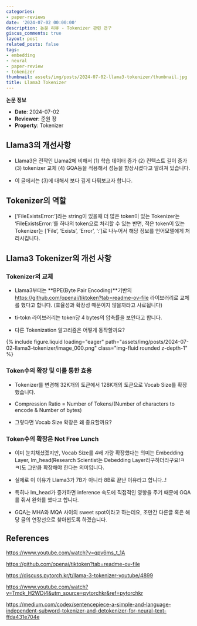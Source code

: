 ```yaml
---
categories:
- paper-reviews
date: '2024-07-02 00:00:00'
description: 논문 리뷰 - Tokenizer 관련 연구
giscus_comments: true
layout: post
related_posts: false
tags:
- embedding
- neural
- paper-review
- tokenizer
thumbnail: assets/img/posts/2024-07-02-llama3-tokenizer/thumbnail.jpg
title: Llama3 Tokenizer
---
```


**논문 정보**
- **Date**: 2024-07-02
- **Reviewer**: 준원 장
- **Property**: Tokenizer

## Llama3의 개선사항

- Llama3은 전작인 Llama2에 비해서 (1) 학습 데이터 증가 (2) 컨텍스트 길이 증가 (3) tokenizer 교체 (4) GQA등을 적용해서 성능을 향상시켰다고 알려져 있습니다.

- 이 글에서는 (3)에 대해서 보다 깊게 다뤄보고자 합니다.

## Tokenizer의 역할

- [’FileExistsError:’]라는 string이 있을때 더 많은 token이 있는 Tokenizer는 ‘FileExistsError:’를 하나의 token으로 처리할 수 있는 반면, 적은 token이 있는 Tokenizer는 [’File’, ‘Exists’, ‘Error’, ‘:’]로 나누어서 해당 정보를 언어모델에게 처리시킵니다.

## Llama3 Tokenizer의 개선 사항

### Tokenizer의 교체

- Llama3부터는 **BPE(Byte Pair Encoding)**기반의  https://github.com/openai/tiktoken?tab=readme-ov-file 라이브러리로 교체를 했다고 합니다. (효율성과 확장성 때문이지 않을까라고 사료됩니다)

- ti-tokn 라이브러리는 token당 4 bytes의 압축률을 보인다고 합니다.

- 다른 Tokenization 알고리즘은 어떻게 동작할까요?

{% include figure.liquid loading="eager" path="assets/img/posts/2024-07-02-llama3-tokenizer/image_000.png" class="img-fluid rounded z-depth-1" %}

### Token수의 확장 및 이를 통한 효용

- Tokenizer를 변경해 32K개의 토큰에서 128K개의 토큰으로 Vocab Size를 확장했습니다.

- Compression Ratio = Number of Tokens/(Number of characters to encode & Number of bytes)

- 그렇다면 Vocab Size 확장은 왜 중요할까요?

### Token수의 확장은 Not Free Lunch

- 이미 눈치채셨겠지만, Vocab Size를 4배 가량 확장했다는 의미는 Embedding Layer, lm_head(Research Scientist는 Debedding Layer라구하더라구요!ㅋㅋ)도 그만큼 확장해야 한다는 의미입니다. 

- 실제로 이 이유가 Llama3가 7B가 아니라 8B로 끝난 이유라고 합니다..! 

- 특히나 lm_head가 증가하면 inference 속도에 직접적인 영향을 주기 때문에 GQA를 줘서 완화를 했다고 합니다.

- GQA는 MHA와 MQA 사이의 sweet spot이라고 하는데요, 조만간 다른글 혹은 해당 글의 연장선으로 찾아뵙도록 하겠습니다.

## References

https://www.youtube.com/watch?v=qpv6ms_t_1A

https://github.com/openai/tiktoken?tab=readme-ov-file

https://discuss.pytorch.kr/t/llama-3-tokenizer-youtube/4899

https://www.youtube.com/watch?v=Tmdk_H2WDj4&utm_source=pytorchkr&ref=pytorchkr

https://medium.com/codex/sentencepiece-a-simple-and-language-independent-subword-tokenizer-and-detokenizer-for-neural-text-ffda431e704e
